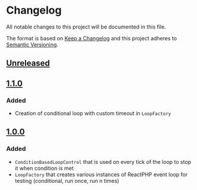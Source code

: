 # Changelog
All notable changes to this project will be documented in this file.

The format is based on [Keep a Changelog](http://keepachangelog.com/en/1.0.0/)
and this project adheres to [Semantic Versioning](http://semver.org/spec/v2.0.0.html).

## [Unreleased]

## [1.1.0]
### Added 
- Creation of conditional loop with custom timeout in `LoopFactory`

## [1.0.0]
### Added 
- `ConditionBasedLoopControl` that is used on every tick of the loop to stop it when condition is met
- `LoopFactory` that creates various instances of ReactPHP event loop for testing (conditional, run once, run n times)

[Unreleased]: https://github.com/ecomdev/react-event-loop-test-utils/compare/1.1.0...HEAD
[1.1.0]: https://github.com/ecomdev/react-event-loop-test-utils/compare/1.0.0...1.1.0
[1.0.0]: https://github.com/ecomdev/react-event-loop-test-utils/compare/4b825dc642cb6eb9a060e54bf8d69288fbee4904...1.0.0

